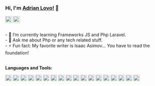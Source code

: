 ### Hi, I'm [Adrian Lovo!](https://adrianlovo.github.io/) 👋

<a href="https://www.facebook.com/adrian.humberto.12/">
  <img align="left" alt="Pawan's Facebook" width="22px" src="https://cdn.jsdelivr.net/npm/simple-icons@v3/icons/facebook.svg" />
</a>
<a href="https://github.com/adrianlovo">
  <img align="left" alt="Pawan's Github" width="22px" src="https://cdn.jsdelivr.net/npm/simple-icons@v3/icons/github.svg" />
</a>
<br>
<br/>
<br/>
- 🌱 I’m currently learning Frameworks JS and Php Laravel.
<br>
- 💬 Ask me about Php or any tech related stuff.
<br>
- ⚡ Fun fact: My favorite writer is Isaac Asimov... You have to read the foundation!
<br>
<br>

**Languages and Tools:**  

<code><img height="20" src="https://adrianlovo.github.io/Resources/img/Lenguajes/html.png"></code>
<code><img height="20" src="https://adrianlovo.github.io/Resources/img/Lenguajes/css.png"></code>
<code><img height="20" src="https://adrianlovo.github.io/Resources/img/Lenguajes/bootstrap.png"></code>
<code><img height="20" src="https://adrianlovo.github.io/Resources/img/Lenguajes/javascript.png"></code>
<code><img height="20" src="https://adrianlovo.github.io/Resources/img/Lenguajes/jquery.png"></code>
<code><img height="20" src="https://adrianlovo.github.io/Resources/img/Lenguajes/vue.png"></code>
<code><img height="20" src="https://adrianlovo.github.io/Resources/img/Lenguajes/php.png"></code>
<code><img height="20" src="https://adrianlovo.github.io/Resources/img/Lenguajes/laravel.png"></code>
<code><img height="20" src="https://adrianlovo.github.io/Resources/img/Lenguajes/javase.png"></code>
<code><img height="20" src="https://adrianlovo.github.io/Resources/img/Lenguajes/javaee.png"></code>
<code><img height="20" src="https://adrianlovo.github.io/Resources/img/Lenguajes/vscode.png"></code>
<code><img height="20" src="https://adrianlovo.github.io/Resources/img/Lenguajes/c.png"></code>
<code><img height="20" src="https://adrianlovo.github.io/Resources/img/Lenguajes/db2.png"></code>
<code><img height="20" src="https://adrianlovo.github.io/Resources/img/Lenguajes/mysql.png"></code>
<code><img height="20" src="https://adrianlovo.github.io/Resources/img/Lenguajes/postgressql.png"></code>
<code><img height="20" src="https://adrianlovo.github.io/Resources/img/Lenguajes/sqlserver.png"></code>
<code><img height="20" src="https://adrianlovo.github.io/Resources/img/Lenguajes/windows.png"></code>
<code><img height="20" src="https://adrianlovo.github.io/Resources/img/Lenguajes/ubuntu.png"></code>



